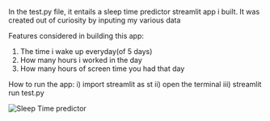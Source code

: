 In the test.py file, it entails a sleep time predictor streamlit app i built. It was created out of curiosity by inputing my  various data

Features considered in building this app:
1) The time i wake up everyday(of 5 days)
2) How many hours i worked in the day
3) How many hours of screen time you had that day

How to run the app:
i) import streamlit as st
ii) open the terminal 
iii) streamlit run test.py


![Sleep Time predictor](https://github.com/user-attachments/assets/0d0fd4be-2e87-403e-9042-7b6a7557a02c)

